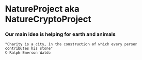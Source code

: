 # NatureProject aka NatureCryptoProject

### Our main idea is helping for earth and animals
```
"Charity is a city, in the construction of which every person contributes his stone" 
© Ralph Emerson Waldo
```
